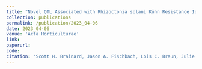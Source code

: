 ```yaml
---
title: "Novel QTL Associated with Rhizoctonia solani Kühn Resistance Identified in Two Table Beet x Sugar Beet F<sub>2:3</sub> Populations Using a New Table Beet Reference Genome"
collection: publications
permalink: /publication/2023_04-06
date: 2023_04-06
venue: 'Acta Horticulturae'
link: 
paperurl: 
code:
citation: 'Scott H. Brainard, Jason A. Fischbach, Lois C. Braun, Julie C. Dawson, Improving selection efficiency in C. americana × C. avellana interspecific hybrids through the development of an indel-based genetic map <i>Acta Horticulturae</i> In press (2023)'
---
```


